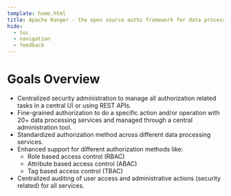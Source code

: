 ```yaml
---
template: home.html
title: Apache Ranger - the open source authz framework for data processing services
hide:
  - toc
  - navigation
  - feedback
---
```

# Goals Overview

- Centralized security administration to manage all authorization related tasks in a central UI or using REST APIs.
- Fine-grained authorization to do a specific action and/or operation with 20+ data processing services and managed through a central administration tool.
- Standardized authorization method across different data processing services.
- Enhanced support for different authorization methods like:
    - Role based access control (RBAC)
    - Attribute based access control (ABAC)
    - Tag based access control (TBAC)
- Centralized auditing of user access and administrative actions (security related) for all services.
